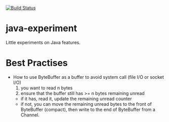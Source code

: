 [![Build Status][travis-img]][travis]

# java-experiment
Little experiments on Java features.


# Best Practises
- How to use ByteBuffer as a buffer to avoid system call (file I/O or socket I/O)
  1. you want to read n bytes
  2. ensure that the buffer still has >= n bytes remaining unread
    - if it has, read it, update the remaining unread counter
    - if not, you can move the remaining unread bytes to the front of ByteBuffer (compact), then write to the end of ByteBuffer from a Channel.

[travis]: https://travis-ci.org/keweishang/java-experiment
[travis-img]: https://travis-ci.org/keweishang/java-experiment.svg?branch=master
